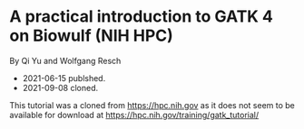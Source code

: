 # A practical introduction to GATK 4 on Biowulf (NIH HPC)
By Qi Yu and Wolfgang Resch

* 2021-06-15 publshed.
* 2021-09-08 cloned.

This tutorial was a cloned from https://hpc.nih.gov
as it does not seem to be available for download at
https://hpc.nih.gov/training/gatk_tutorial/

